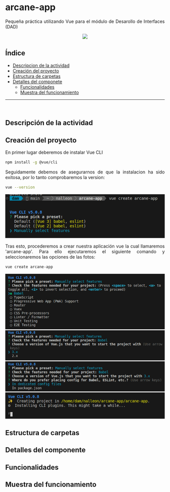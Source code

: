 <div align="justify">

# arcane-app

Pequeña práctica utilizando Vue para el módulo de Desarollo de Interfaces (DAD)

<div align="center">
<img src="./img/main-image.png">
</div>


## Índice

- [Descripcion de la actividad](#)
- [Creación del proyecto](#cración-del-proyecto)
- [Estructura de carpetas](#estructura-de-carpetas)
- [Detalles del componete](#detalles-del-componente)
    - [Funcionalidades](#funcionalidades)
    - [Muestra del funcionamiento](#muestra-del-funcionamiento)

***

</br>

## Descripción de la actividad


## Creación del proyecto

En primer lugar deberemos de instalar Vue CLI

```bash
npm install -g @vue/cli
```

Seguidamente debemos de asegurarnos de que la instalacion ha sido exitosa, por lo tanto comprobaremos la version:

```bash
vue --version
```

<div align="center">
<img src="./img/p2.png">
</div>

Tras esto, procederemos a crear nuestra aplicación vue la cual llamaremos 'arcane-app'. Para ello ejecutaremos el siguiente comando y seleccionaremos las opciones de las fotos:

```bash
vue create arcane-app
```

<div align="center">
<img src="./img/p3.png">
<img src="./img/p4.png">
<img src="./img/p5.png">
<img src="./img/p6.png">
</div>


## Estructura de carpetas

## Detalles del componente

## Funcionalidades

## Muestra del funcionamiento

</div>